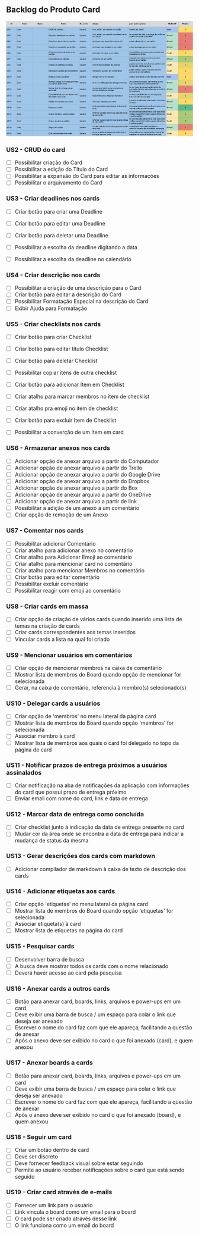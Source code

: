 ## Backlog do Produto Card

![tabela backlog](imagens/backlog/card.jpg)

### US2 - CRUD do card

- [ ] Possibilitar criação do Card
- [ ] Possibilitar a edição do Título do Card
- [ ] Possibilitar a expansão do Card para editar as informações
- [ ] Possibilitar o arquivamento do Card

### US3 - Criar deadlines nos cards

- [ ] Criar botão para criar uma Deadline
- [ ] Criar botão para editar uma Deadline
- [ ] Criar botão para deletar uma Deadline
- [ ] Possibilitar a escolha da deadline digitando a data
- [ ] Possibilitar a escolha da deadline no calendário


### US4 - Criar descrição nos cards

- [ ] Possibilitar a criação de uma descrição para o Card
- [ ] Criar botão para editar a descrição do Card
- [ ] Possibilitar Formatação Especial na descrição do Card
- [ ] Exibir Ajuda para Formatação

### US5 - Criar checklists nos cards

- [ ] Criar botão para criar Checklist
- [ ] Criar botão para editar título Checklist
- [ ] Criar botão para deletar Checklist
- [ ] Possibilitar copiar itens de outra checklist
- [ ] Criar botão para adicionar Item em Checklist
- [ ] Criar atalho para marcar membros no item de checklist
- [ ] Criar atalho pra emoji no item de checklist
- [ ] Criar botão para excluir Item de Checklist
- [ ] Possibilitar a converção de um Item em card


### US6 - Armazenar anexos nos cards

- [ ] Adicionar opção de anexar arquivo a partir do Computador
- [ ] Adicionar opção de anexar arquivo a partir do Trello
- [ ] Adicionar opção de anexar arquivo a partir do Google Drive
- [ ] Adicionar opção de anexar arquivo a partir do Dropbox
- [ ] Adicionar opção de anexar arquivo a partir do Box
- [ ] Adicionar opção de anexar arquivo a partir do OneDrive
- [ ] Adicionar opção de anexar arquivo a partir de link
- [ ] Possibilitar a adição de um anexo a um comentário 
- [ ] Criar opção de remoção de um Anexo

### US7 - Comentar nos cards

- [ ] Possibilitar adicionar Comentário
- [ ] Criar atalho para adicionar anexo no comentário
- [ ] Criar atalho para Adicionar Emoji ao comentário
- [ ] Criar atalho para mencionar card no comentário
- [ ] Criar atalho para mencionar Membros no comentário
- [ ] Criar botão para editar comentário
- [ ] Possibilitar excluir comentário
- [ ] Possibilitar reagir com emoji ao comentário

### US8 - Criar cards em massa

 - [ ] Criar opção de criação de vários cards quando inserido uma lista de temas na criação de cards
 - [ ] Criar cards correspondentes aos temas inseridos
 - [ ] Vincular cards a lista na qual foi criado

### US9 - Mencionar usuários em comentários

 - [ ] Criar opção de mencionar membros na caixa de comentário
 - [ ] Mostrar lista de membros do Board quando opção de mencionar for selecionada
 - [ ] Gerar, na caixa de comentário, referencia à membro(s) selecionado(s)

### US10 - Delegar cards a usuários

 - [ ] Criar opção de 'membros' no menu lateral da página card
 - [ ] Mostrar lista de membros do Board quando opção 'membros' for selecionada
 - [ ] Associar membro à card
 - [ ] Mostrar lista de membros aos quais o card foi delegado no topo da página do card

### US11 - Notificar prazos de entrega próximos a usuários assinalados

 - [ ] Criar notificação na aba de notificações da aplicação com informações do card que possui prazo de entrega próximo
 - [ ] Enviar email com nome do card, link e data de entrega

### US12 - Marcar data de entrega como concluída

 - [ ] Criar checklist junto à indicação da data de entrega presente no card
 - [ ] Mudar cor da área onde se encontra a data de entrega para indicar a mudança de status da mesma

### US13 - Gerar descrições dos cards com markdown

- [ ] Adicionar compilador de markdown à caixa de texto de descrição dos cards

### US14 - Adicionar etiquetas aos cards

- [ ] Criar opção 'etiquetas' no menu lateral da página card
- [ ] Mostrar lista de membros do Board quando opção 'etiquetas' for selecionada
- [ ] Associar etiqueta(s) à card
- [ ] Mostrar lista de etiquetas na página do card

### US15 - Pesquisar cards

- [ ] Desenvolver barra de busca
- [ ] A busca deve mostrar todos os cards com o nome relacionado
- [ ] Deverá haver acesso ao card pela pesquisa

### US16 - Anexar cards a outros cards 

- [ ] Botão para anexar card, boards, links, arquivos e power-ups em um card
- [ ] Deve exibir uma barra de busca / um espaço para colar o link que deseja ser anexado
- [ ] Escrever o nome do card faz com que ele apareça, facilitando a questão de anexar
- [ ] Após o anexo deve ser exibido no card o que foi anexado (card), e quem anexou

### US17 - Anexar boards a cards 

- [ ] Botão para anexar card, boards, links, arquivos e power-ups em um card
- [ ] Deve exibir uma barra de busca / um espaço para colar o link que deseja ser anexado
- [ ] Escrever o nome do card faz com que ele apareça, facilitando a questão de anexar
- [ ] Após o anexo deve ser exibido no card o que foi anexado (board), e quem anexou

### US18 - Seguir um card

- [ ] Criar um botão dentro de card 
- [ ] Deve ser discreto 
- [ ] Deve fornecer feedback visual sobre estar seguindo
- [ ] Permite ao usuário receber notificações sobre o card que está sendo seguido

### US19 - Criar card através de e-mails

- [ ] Fornecer um link para o usuário
- [ ] Link vincula o board como um email para o board
- [ ] O card pode ser criado através desse link
- [ ] O link funciona como um email do board
